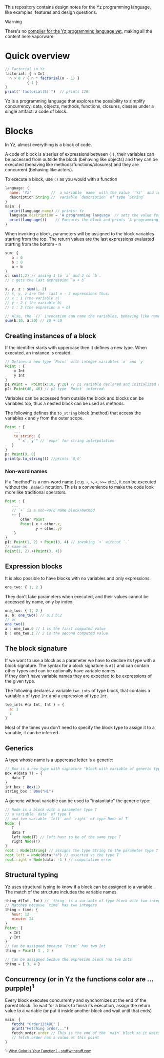 This repository contains design notes for the Yz programming language, like examples, features and design questions. 


> [!WARNING]
> There's no [compiler for the Yz programming language yet](https://github.com/oscarryz/yzc), making all the content here vaporware. 

# Quick overview

```javascript
// Factorial in Yz
factorial: { n Int
  n > 0 ? { n * factorial(n - 1) }
          { 1 }
}
print("`factorial(5)`")  // prints 120
```
Yz is a programming language that explores the possibility to simplify concurrency, data, objects, methods, functions, closures, classes under a single artifact: a code of block.

# Blocks
In Yz, almost everything is a block of code. 

A code of block is a series of expressions between `{` `}`, their variables can be accessed from outside the block (behaving like objects) and they can be executed (behaving like methods/functions/closures) and they are concurrent (behaving like actors).

To execute a block, use `()` as you would with a function

```javascript
language: {
  name: 'Yz'         //  a variable `name` with the value `'Yz'` and infers the type String
  description String //  variable `description` of type `String`
}
main: {
  print(language.name) // prints: Yz
  language.description = 'A programming language' // sets the value for `description`
  print(language())    // Executes the block and prints `A programming language`
}
```

When invoking a block, parameters will be assigned to the block variables starting from the top.
The return values are the last expressions evaluated starting from the bottom - n

```js
sum: {
   a : 0
   b : 0
   a + b
}
c: sum(1,2) // assing 1 to `a` and 2 to `b`.
// c gets the last expression `a + b`

x, y, z : sum(1, 2)
// x, y, z are the  last n - 3 expressions thus:
// x : 1 (the variable a)
// y : 2 ( the variable b)
// z : 3 (the expresion a + b) 

// Also, the `()` invocation can name the variables, behaving like named parameters
sum(b:10, a:20) // 20 + 10 
```

## Creating instances of a block

If the identifier starts with uppercase then it defines a new type. When executed, an instance is created. 

```javascript
// Defines a new type `Point` with integer variables `x` and `y` 
Point : {
    x Int
    y Int
}
p1 Point =  Point(x:10, y:20) // p1 variable declared and initialized an a new instace created
p2: Point(40, 40) // p2 type `Point` inferred.
```

Variables can be accessed from outside the block and blocks can be variables too, thus a nested block can be used as methods. 

The following defines the `to_string` block (method) that access the variables `x`  and `y` from the outer scope.

```javascript
Point : {
    ...
    to_string: {
      "`x`,`y`" // `expr` for string interpolation
   }
}
p: Point(0, 0)
print(p.to_string()) //prints `0,0`
```

### Non-word names
If a "method" is a non-word name ( e.g. `+`, `>`, `<`, `>>=` etc.), it can be executed without the `.name()` notation. This is a convenience to make the code look more like traditional operators.

```javascript
Point : {
   ...
   // `+` is a non-word name block/method
   +: { 
       other Point
       Point( x + other.x, 
              y + other.y)
    }
}
p1: Point(1, 2) + Point(3, 4) // invoking `+` without `.`
// same as 
Point(1, 2).+(Point(3, 4))
```

## Expression blocks

It is also possible to have blocks with no variables and only expressions.

```javascript
one_two: { 1, 2 }
```
They don't take parameters when executed, and their values cannot be accessed by name, only by index.

```javascript
one_two: { 1, 2 }
a, b: one_two() // a:1 b:2
// or 
one_two()
a : one_two.0 // 1 is the first computed value
b : one_two.1 // 2 is the second computed value
```

## The block signature

If we want to use a block as a parameter we have to declare its type with a block signature. The syntax for a block signature is `#()` and can contain other types and can be optionally have variable names.  
If they don't have variable names they are expected to be expressions of the given type.  

The following declares a variable `two_ints` of type block, that contains a variable `a` of type `Int` and a expression of type `Int`.

```javascript
two_ints #(a Int, Int ) = {
  a: 1
  2
}
```

Most of the times you don't need to specify the block type to assign it to a variable, it can be inferred .

## Generics 

A type whose name is a  uppercase letter is a generic:

```js
// Box is a new type with signature "block with variable of generic type T"
Box #(data T) = {
   data T
}
int_box : Box(1)
string_box : Box("Hi")
```

A generic without variable can be used to "instantiate" the generic type:

```js
// Node is a block with a parameter type T
// a variable `data` of type T
// and two variable `left` and `right` of type Node of T
Node: {
   T 
   data T
   left Node(T) // left hast to be of the same type T
   right Node(T)
}
root : Node(String) // assigns the type String to the parameter type T
root.left = Node(data:"a") // asserted vs the type T
root.right = Node(data: -1 ) // compilation error
``` 


## Structural typing

Yz uses structural typing to know if a block can be assigned to a variable.  
The match of the structure includes the variable names.  

```js
thing #(Int, Int) // `thing` is a variable of type block with two integers
// Matches because `time` has two integers
thing = time: {
   hour: 12
   minute: 24
}
Point: {
  x Int
  y Int
}
// Can be assigned because `Point` has two Int
thing = Point( 1 , 2 )

// Can be assigned becaue the expresion block has two Ints
thing = { 3, 4 }
```

## Concurrency (or in Yz the functions color are ... purpple)<sup>1</sup>
 
Every block executes concurrently and synchornizes at the end of the parent block. 
To wait for a block to finish its execution, assign the return value to a variable (or put it inside another block and wait until that ends)
```js
main: {
   fetch( "Order123ABC" )
   print("Fetching order...")
   fetch_order.order // This is the end of the `main` block so it waits until both `fetch_order` and `print` finish executing. 
   // fetch.order has a value at this point
}

```
<sup>1: [What Color Is Your Function? - stuffwithstuff.com](https://journal.stuffwithstuff.com/2015/02/01/what-color-is-your-function/)</sup>

